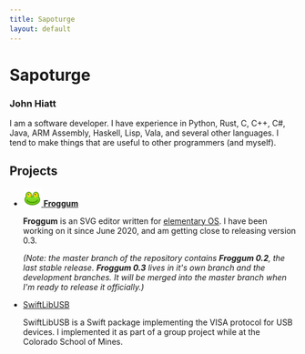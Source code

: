 ```yaml
---
title: Sapoturge
layout: default
---
```


Sapoturge
=========

### John Hiatt

I am a software developer. I have experience in Python, Rust, C, C++, C#, Java, ARM Assembly,
Haskell, Lisp, Vala, and several other languages. I tend to make things that are useful to other
programmers (and myself).

## Projects

* [![Froggum icon](/assets/images/froggum-small.svg) **Froggum**](/froggum)

    **Froggum** is an SVG editor written for [elementary OS](https://elementary.io). I have been
    working on it since June 2020, and am getting close to releasing version 0.3.

    *(Note: the master branch of the repository contains **Froggum 0.2**, the last stable release.
    **Froggum 0.3** lives in it's own branch and the development branches. It will be merged into
    the master branch when I'm ready to release it officially.)*

* [SwiftLibUSB](https://github.com/SwiftVISA/SwiftLibUSB)

    SwiftLibUSB is a Swift package implementing the VISA protocol for USB devices. I implemented it
    as part of a group project while at the Colorado School of Mines.

